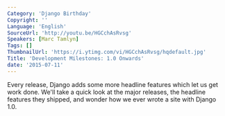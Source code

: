 ```yaml
---
Category: 'Django Birthday'
Copyright: ''
Language: 'English'
SourceUrl: 'http://youtu.be/HGCchAsRvsg'
Speakers: [Marc Tamlyn]
Tags: []
ThumbnailUrl: 'https://i.ytimg.com/vi/HGCchAsRvsg/hqdefault.jpg'
Title: 'Development Milestones: 1.0 Onwards'
date: '2015-07-11'
---
```

Every release, Django adds some more headline features which let us get work done. We'll take a quick look at the major releases, the headline features they shipped, and wonder how we ever wrote a site with Django 1.0.
